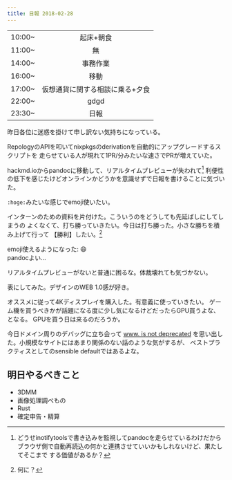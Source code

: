 ```yaml
---
title: 日報 2018-02-28
---
```


|||
|:-|:-:|
|10:00~|起床+朝食|
|11:00~|無|
|14:00~|事務作業|
|16:00~|移動|
|17:00~|仮想通貨に関する相談に乗る+夕食|
|22:00~|gdgd|
|23:30~|日報|

昨日各位に迷惑を掛けて申し訳ない気持ちになっている。

RepologyのAPIを叩いてnixpkgsのderivationを自動的にアップグレードするスクリプトを
走らせている人が現れて1PR/分みたいな速さでPRが増えていた。

hackmd.ioからpandocに移動して、リアルタイムプレビューが失われて[^preview]
利便性の低下を感じたけどオンラインかどうかを意識せずで日報を書けることに気づいた。

[^preview]: どうせinotifytoolsで書き込みを監視してpandocを走らせているわけだから
ブラウザ側で自動再読込の何かと連携させていいかもしれないけど、果たしてそこまで
する価値があるか？

`:hoge:`みたいな感じでemoji使いたい。

インターンのための資料を片付けた。こういうのをどうしても先延ばしにしてしまうの
よくなくて、打ち勝っていきたい。今日は打ち勝った。小さな勝ちを積み上げて行って
【勝利】したい。[^win]

[^win]: 何に？

emoji使えるようになった: :smile:  
pandocよい...

リアルタイムプレビューがないと普通に困るな。体裁壊れても気づかない。

表にしてみた。デザインのWEB 1.0感が好き。

オススメに従って4Kディスプレイを購入した。有意義に使っていきたい。
ゲーム機を買うべきかが話題になる度に少し気になるけどだったらGPU買うよな、となる。
GPUを買う日は来るのだろうか。

今日ドメイン周りのデバッグに立ち会って
[www. is not deprecated](https://www.yes-www.org/)
を思い出した。小規模なサイトにはあまり関係のない話のような気がするが、
ベストプラクティスとしてのsensible defaultではあるよな。

## 明日やるべきこと

- 3DMM
- 画像処理調べもの
- Rust
- 確定申告・精算

